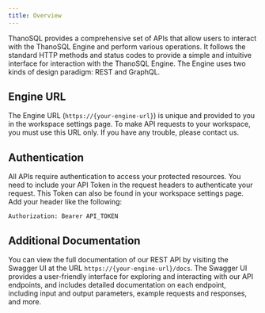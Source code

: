```yaml
---
title: Overview
---
```


ThanoSQL provides a comprehensive set of APIs that allow users to interact with the ThanoSQL Engine and perform various operations. It follows the standard HTTP methods and status codes to provide a simple and intuitive interface for interaction with the ThanoSQL Engine. The Engine uses two kinds of design paradigm: REST and GraphQL.

## __Engine URL__
The Engine URL (`https://{your-engine-url}`) is unique and provided to you in the workspace settings page. To make API requests to your workspace, you must use this URL only. If you have any trouble, please contact us.

## __Authentication__
All APIs require authentication to access your protected resources. You need to include your API Token in the request headers to authenticate your request. This Token can also be found in your workspace settings page. Add your header like the following:
```
Authorization: Bearer API_TOKEN
```

## __Additional Documentation__
You can view the full documentation of our REST API by visiting the Swagger UI at the URL `https://{your-engine-url}/docs`. The Swagger UI provides a user-friendly interface for exploring and interacting with our API endpoints, and includes detailed documentation on each endpoint, including input and output parameters, example requests and responses, and more.